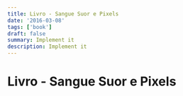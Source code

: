 ```yaml
---
title: Livro - Sangue Suor e Pixels
date: '2016-03-08'
tags: ['book']
draft: false
summary: Implement it
description: Implement it
---
```


# Livro - Sangue Suor e Pixels